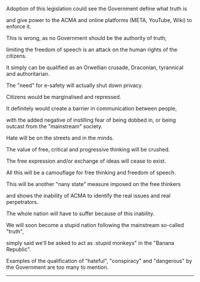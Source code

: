Adoption of this legislation could see the Government define what truth is

and give power to the ACMA and online platforms (META, YouTube, Wiki) to enforce it.

This is wrong, as no Government should be the authority of truth;

limiting the freedom of speech is an attack on the human rights of the citizens.

It simply can be qualified as an Orwellian crusade, Draconian, tyrannical and authoritarian.

The "need" for e-safety will actually shut down privacy.

Citizens would be marginalised and repressed.

It definitely would create a barrier in communication between people,

with the added negative of instilling fear of being dobbed in, or being outcast from the "mainstream"
society.

Hate will be on the streets and in the minds.

The value of free, critical and progressive thinking will be crushed.

The free expression and/or exchange of ideas will cease to exist.

All this will be a camouflage for free thinking and freedom of speech.

This will be another "nany state" measure imposed on the free thinkers

and shows the inability of ACMA to identify the real issues and real perpetrators.

The whole nation will have to suffer because of this inability.

We will soon become a stupid nation following the mainstream so-called "truth",

simply said we'll be asked to act as :stupid monkeys" in the "Banana Republic".

Examples of the qualification of "hateful", "conspiracy" and "dangerous" by the Government are too
many to mention.


-----

